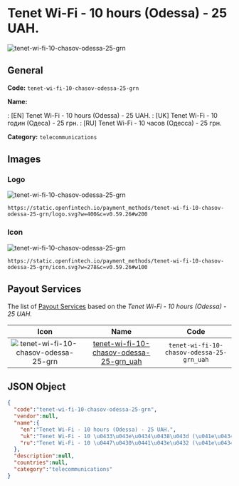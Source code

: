 
# Tenet Wi-Fi - 10 hours (Odessa) - 25 UAH. 
![tenet-wi-fi-10-chasov-odessa-25-grn](https://static.openfintech.io/payment_methods/tenet-wi-fi-10-chasov-odessa-25-grn/logo.svg?w=400&c=v0.59.26#w200)  

## General 
**Code:** `tenet-wi-fi-10-chasov-odessa-25-grn` 
 
**Name:** 
 
:	[EN] Tenet Wi-Fi - 10 hours (Odessa) - 25 UAH. 
:	[UK] Tenet Wi-Fi - 10 годин (Одеса) - 25 грн. 
:	[RU] Tenet Wi-Fi - 10 часов (Одесса) - 25 грн. 
 
**Category:** `telecommunications` 
 

## Images 

### Logo 
![tenet-wi-fi-10-chasov-odessa-25-grn](https://static.openfintech.io/payment_methods/tenet-wi-fi-10-chasov-odessa-25-grn/logo.svg?w=400&c=v0.59.26#w200)  

```
https://static.openfintech.io/payment_methods/tenet-wi-fi-10-chasov-odessa-25-grn/logo.svg?w=400&c=v0.59.26#w200
```  

### Icon 
![tenet-wi-fi-10-chasov-odessa-25-grn](https://static.openfintech.io/payment_methods/tenet-wi-fi-10-chasov-odessa-25-grn/icon.svg?w=278&c=v0.59.26#w100)  

```
https://static.openfintech.io/payment_methods/tenet-wi-fi-10-chasov-odessa-25-grn/icon.svg?w=278&c=v0.59.26#w100
```  

## Payout Services 
 
The list of [Payout Services](/payout-services/) based on the _Tenet Wi-Fi - 10 hours (Odessa) - 25 UAH._ 

|Icon|Name|Code| 
|:---:|:---:|:---:| 
|![tenet-wi-fi-10-chasov-odessa-25-grn](https://static.openfintech.io/payout_methods/tenet-wi-fi-10-chasov-odessa-25-grn/icon.svg?w=278&c=v0.59.26#w40) |[tenet-wi-fi-10-chasov-odessa-25-grn_uah](/payout-services/tenet-wi-fi-10-chasov-odessa-25-grn_uah/)|`tenet-wi-fi-10-chasov-odessa-25-grn_uah`| 
 

## JSON Object 

```json
{
  "code":"tenet-wi-fi-10-chasov-odessa-25-grn",
  "vendor":null,
  "name":{
    "en":"Tenet Wi-Fi - 10 hours (Odessa) - 25 UAH.",
    "uk":"Tenet Wi-Fi - 10 \u0433\u043e\u0434\u0438\u043d (\u041e\u0434\u0435\u0441\u0430) - 25 \u0433\u0440\u043d.",
    "ru":"Tenet Wi-Fi - 10 \u0447\u0430\u0441\u043e\u0432 (\u041e\u0434\u0435\u0441\u0441\u0430) - 25 \u0433\u0440\u043d."
  },
  "description":null,
  "countries":null,
  "category":"telecommunications"
}
```  
